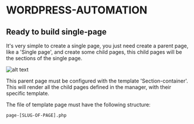 # WORDPRESS-AUTOMATION

## Ready to build single-page

It's very simple to create a single page, you just need create a parent page, like a 'Single page', and create some child pages, this child pages will be the sections of the single page.

![alt text](http://www.donini.me/github/wpbp/wpbp_section-container.png "Single Page - Section container")

This parent page must be configured with the template 'Section-container'. This will render all the child pages defined in the manager, with their specific template.

The file of template page must have the following structure:

```shell
page-[SLUG-OF-PAGE].php
```
